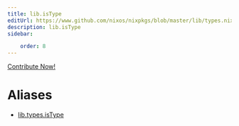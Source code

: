 ```yaml
---
title: lib.isType
editUrl: https://www.github.com/nixos/nixpkgs/blob/master/lib/types.nix#L70C12
description: lib.isType
sidebar:

    order: 8
---
```


<a href="https://www.github.com/nixos/nixpkgs/blob/master/lib/types.nix#L70C12">Contribute Now!</a>


# Aliases

- [lib.types.isType](/reference/libtypes.isType)



